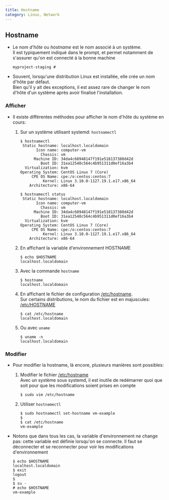 ```yaml
---
title: Hostname
category: Linux, Network
---
```


## Hostname

* Le *nom d'hôte* ou *hostname* est le nom associé à un système.  
  Il est typiquement indiqué dans le prompt, et permet notamment de s'assurer qu'on est connecté à la bonne machine

  ```
  myproject-staging #
  ```

* Souvent, lorsqu'une distribution Linux est installée, elle crée un nom d'hôte par défaut.  
  Bien qu'il y ait des exceptions, il est assez rare de changer le nom d'hôte d'un système après avoir finalisé l'installation.

### Afficher

* Il existe différentes méthodes pour afficher le nom d'hôte du système en cours:

  1. Sur un système utilisant systemd: `hostnamectl`

      ```
      $ hostnamectl
       Static hostname: localhost.localdomain
             Icon name: computer-vm
               Chassis: vm
            Machine ID: 34da4c68948147f191e518137380d42d
               Boot ID: 31ea12540c564c4b951311d0ef16a3b4
        Virtualization: kvm
      Operating System: CentOS Linux 7 (Core)
           CPE OS Name: cpe:/o:centos:centos:7
                Kernel: Linux 3.10.0-1127.19.1.e17.x86_64
          Architecture: x86-64
      ```

      ```
      $ hostnamectl status
       Static hostname: localhost.localdomain
             Icon name: computer-vm
               Chassis: vm
            Machine ID: 34da4c68948147f191e518137380d42d
               Boot ID: 31ea12540c564c4b951311d0ef16a3b4
        Virtualization: kvm
      Operating System: CentOS Linux 7 (Core)
           CPE OS Name: cpe:/o:centos:centos:7
                Kernel: Linux 3.10.0-1127.19.1.e17.x86_64
          Architecture: x86-64
      ```

  2. En affichant la variable d'environnement HOSTNAME

      ```
      $ echo $HOSTNAME
      localhost.localdomain
      ```

  3. Avec la commande `hostname`

      ```
      $ hostname
      localhost.localdomain
      ```

  4. En affichant le fichier de configuration <ins>/etc/hostname</ins>.  
     Sur certains distributions, le nom du fichier est en majuscules: <ins>/etc/HOSTNAME</ins>

      ```
      $ cat /etc/hostname
      localhost.localdomain
      ```

  5. Ou avec `uname`

      ```
      $ uname -n
      localhost.localdomain
      ```

### Modifier

* Pour modifier la hostname, là encore, plusieurs manières sont possibles:

  1. Modifier le fichier <ins>/etc/hostname</ins>  
     Avec un système sous systemd, il est inutile de redémarrer quoi que soit pour que les modifications soient prises en compte

      ```
      $ sudo vim /etc/hostname
      ```

  2. Utiliser `hostnamectl`

      ```
      $ sudo hostnamectl set-hostname vm-example
      $
      $ cat /etc/hostname
      vm-example
      ```

* Notons que dans tous les cas, la variable d'environnement ne change pas: cette variable est définie lorsqu'on se connecte. Il faut se déconnecter et se reconnecter pour voir les modifications d'environnement

  ```
  $ echo $HOSTNAME
  localhost.localdomain
  $ exit
  logout
  $
  $ su -
  # echo $HOSTNAME
  vm-example
  ```
